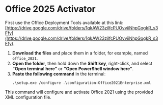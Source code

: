 # Office 2025 Activator

First use the Office Deployment Tools available at this link: [https://drive.google.com/drive/folders/1qkAW23zilfcPUOvviiNhpGogkR_s3Ffy](https://drive.google.com/drive/folders/1qkAW23zilfcPUOvviiNhpGogkR_s3Ffy).

1. **Download the files** and place them in a folder, for example, named `office_2021`.
2. **Open the folder**, then hold down the **Shift key**, right-click, and select **"Open terminal here"** or **"Open PowerShell window here"**.
3. **Paste the following command** in the terminal:
   ```
   .\setup.exe /configure .\configuration-Office2021Enterprise.xml
   ```

This command will configure and activate Office 2021 using the provided XML configuration file.
